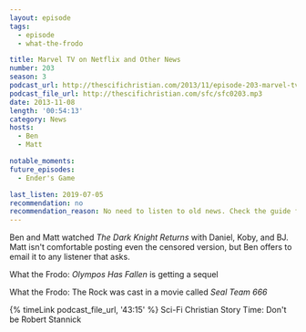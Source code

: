 ```yaml
---
layout: episode
tags:
  - episode
  - what-the-frodo

title: Marvel TV on Netflix and Other News
number: 203
season: 3
podcast_url: http://thescifichristian.com/2013/11/episode-203-marvel-tv-on-netflix-and-other-news/
podcast_file_url: http://thescifichristian.com/sfc/sfc0203.mp3
date: 2013-11-08
length: '00:54:13'
category: News
hosts:
  - Ben
  - Matt

notable_moments:
future_episodes:
  - Ender's Game 

last_listen: 2019-07-05
recommendation: no
recommendation_reason: No need to listen to old news. Check the guide for what's interesting in hindsight.
---
```

Ben and Matt watched <i class="work-title">The Dark Knight Returns</i> with Daniel, Koby, and BJ. Matt isn't comfortable posting even the censored version, but Ben offers to email it to any listener that asks. 

What the Frodo: <i class="work-title">Olympos Has Fallen</i> is getting a sequel

What the Frodo: The Rock was cast in a movie called <i class="work-title">Seal Team 666</i>

{% timeLink podcast_file_url, '43:15' %} Sci-Fi Christian Story Time: Don't be Robert Stannick